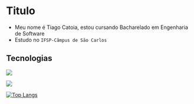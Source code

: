 # Titulo
- Meu nome é Tiago Catoia, estou cursando Bacharelado em Engenharia de Software
- Estudo no `IFSP-Câmpus de São Carlos`

## Tecnologias
![](https://img.shields.io/badge/Python-3776AB?style=for-the-badge&logo=python&logoColor=white)

[![](https://github-readme-stats.vercel.app/api?username=Vitor5bonelli)](https://github.com/anuraghazra/github-readme-stats)

[![Top Langs](https://github-readme-stats.vercel.app/api/top-langs/?username=Vitor5bonelli&layout=compact)](https://github.com/anuraghazra/github-readme-stats)
